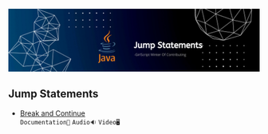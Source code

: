 ![Jump Statements](../Assets/Jump%20Statements.png)

## Jump Statements

- [Break and Continue](./Jump%20Statements/Break%20and%20continue)<br>
  `Documentation📃`
  `Audio🔉`
  `Video🖥️`